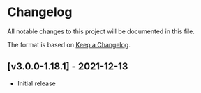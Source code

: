 # Changelog
All notable changes to this project will be documented in this file.

The format is based on [Keep a Changelog].

## [v3.0.0-1.18.1] - 2021-12-13
- Initial release

[Keep a Changelog]: https://keepachangelog.com/en/1.0.0/
